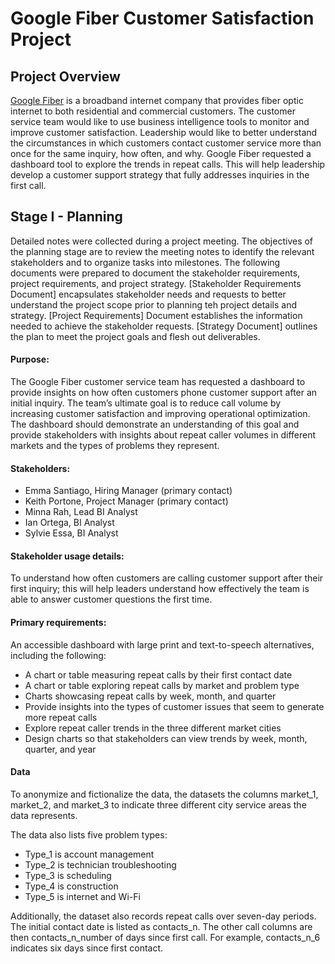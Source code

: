 # Google Fiber Customer Satisfaction Project

## Project Overview
[Google Fiber](https://fiber.google.com/) is a broadband internet company that provides fiber optic internet to both residential and commercial customers. The customer service team would like to use business intelligence tools to monitor and improve customer satisfaction. Leadership would like to better understand the circumstances in which customers contact customer service more than once for the same inquiry, how often, and why. Google Fiber requested a dashboard tool to explore the trends in repeat calls. This will help leadership develop a customer support strategy that fully addresses inquiries in the first call.

## Stage I - Planning
Detailed notes were collected during a project meeting. The objectives of the planning stage are to review the meeting notes to identify the relevant stakeholders and to organize tasks into milestones. The following documents were prepared to document the stakeholder requirements, project requirements, and project strategy.
[Stakeholder Requirements Document] encapsulates stakeholder needs and requests to better understand the project scope prior to planning teh project details and strategy.
[Project Requirements] Document establishes the information needed to achieve the stakeholder requests.
[Strategy Document] outlines the plan to meet the project goals and flesh out deliverables.

#### Purpose:
The Google Fiber customer service team has requested a dashboard to provide insights on how often customers phone customer support after an initial inquiry. The team’s ultimate goal is to reduce call volume by increasing customer satisfaction and improving operational optimization. The dashboard should demonstrate an understanding of this goal and provide stakeholders with insights about repeat caller volumes in different markets and the types of problems they represent.

#### Stakeholders:
- Emma Santiago, Hiring Manager (primary contact)
- Keith Portone, Project Manager (primary contact)
- Minna Rah, Lead BI Analyst
- Ian Ortega, BI Analyst
- Sylvie Essa, BI Analyst

#### Stakeholder usage details:
To understand how often customers are calling customer support after their first inquiry; this will help leaders understand how effectively the team is able to answer customer questions the first time.

#### Primary requirements:
An accessible dashboard with large print and text-to-speech alternatives, including the following:
- A chart or table measuring repeat calls by their first contact date
- A chart or table exploring repeat calls by market and problem type
- Charts showcasing repeat calls by week, month, and quarter
- Provide insights into the types of customer issues that seem to generate more repeat calls
- Explore repeat caller trends in the three different market cities
- Design charts so that stakeholders can view trends by week, month, quarter, and year

#### Data
To anonymize and fictionalize the data, the datasets the columns market_1, market_2, and market_3 to indicate three different city service areas the data represents. 

The data also lists five problem types:
- Type_1 is account management
- Type_2 is technician troubleshooting
- Type_3 is scheduling
- Type_4 is construction
- Type_5 is internet and Wi-Fi

Additionally, the dataset also records repeat calls over seven-day periods. The initial contact date is listed as contacts_n. The other call columns are then contacts_n_number of days since first call. For example, contacts_n_6 indicates six days since first contact. 
